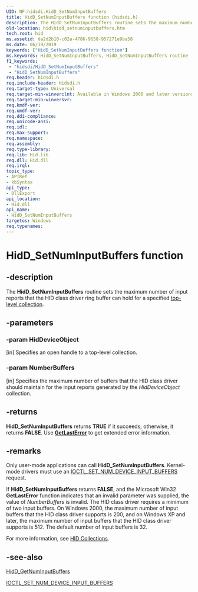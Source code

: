 ```yaml
---
UID: NF:hidsdi.HidD_SetNumInputBuffers
title: HidD_SetNumInputBuffers function (hidsdi.h)
description: The HidD_SetNumInputBuffers routine sets the maximum number of input reports that the HID class driver ring buffer can hold for a specified top-level collection.
old-location: hid\hidd_setnuminputbuffers.htm
tech.root: hid
ms.assetid: da2d2b10-c02a-4786-9658-957271e9ba58
ms.date: 06/19/2019
keywords: ["HidD_SetNumInputBuffers function"]
ms.keywords: HidD_SetNumInputBuffers, HidD_SetNumInputBuffers routine [Human Input Devices], hid.hidd_setnuminputbuffers, hidfunc_d091d988-7b9d-44ef-ae48-e00af69c12f5.xml, hidsdi/HidD_SetNumInputBuffers
f1_keywords:
 - "hidsdi/HidD_SetNumInputBuffers"
 - "HidD_SetNumInputBuffers"
req.header: hidsdi.h
req.include-header: Hidsdi.h
req.target-type: Universal
req.target-min-winverclnt: Available in Windows 2000 and later versions of Windows.
req.target-min-winversvr: 
req.kmdf-ver: 
req.umdf-ver: 
req.ddi-compliance: 
req.unicode-ansi: 
req.idl: 
req.max-support: 
req.namespace: 
req.assembly: 
req.type-library: 
req.lib: Hid.lib
req.dll: Hid.dll
req.irql: 
topic_type:
- APIRef
- kbSyntax
api_type:
- DllExport
api_location:
- Hid.dll
api_name:
- HidD_SetNumInputBuffers
targetos: Windows
req.typenames: 
---
```


# HidD_SetNumInputBuffers function


## -description


The <b>HidD_SetNumInputBuffers</b> routine sets the maximum number of input reports that the HID class driver ring buffer can hold for a specified <a href="https://docs.microsoft.com/windows-hardware/drivers/hid/top-level-collections">top-level collection</a>.


## -parameters




### -param HidDeviceObject 
[in]
Specifies an open handle to a top-level collection.


### -param NumberBuffers 
[in]
Specifies the maximum number of buffers that the HID class driver should maintain for the input reports generated by the <i>HidDeviceObject</i> collection.


## -returns



<b>HidD_SetNumInputBuffers</b> returns <b>TRUE</b> if it succeeds; otherwise, it returns <b>FALSE</b>. Use [**GetLastError**](https://docs.microsoft.com/windows/win32/api/errhandlingapi/nf-errhandlingapi-getlasterror) to get extended error information.




## -remarks



Only user-mode applications can call <b>HidD_SetNumInputBuffers</b>. Kernel-mode drivers must use an <a href="https://docs.microsoft.com/windows-hardware/drivers/ddi/hidclass/ni-hidclass-ioctl_set_num_device_input_buffers">IOCTL_SET_NUM_DEVICE_INPUT_BUFFERS</a> request.

If <b>HidD_SetNumInputBuffers</b> returns <b>FALSE</b>, and the Microsoft Win32 <b>GetLastError</b> function indicates that an invalid parameter was supplied, the value of <i>NumberBuffers</i> is invalid. The HID class driver requires a minimum of two input buffers. On Windows 2000, the maximum number of input buffers that the HID class driver supports is 200, and on Windows XP and later, the maximum number of input buffers that the HID class driver supports is 512. The default number of input buffers is 32.

For more information, see <a href="https://docs.microsoft.com/windows-hardware/drivers/hid/hid-collections">HID Collections</a>. 




## -see-also




<a href="https://docs.microsoft.com/windows-hardware/drivers/ddi/hidsdi/nf-hidsdi-hidd_getnuminputbuffers">HidD_GetNumInputBuffers</a>



<a href="https://docs.microsoft.com/windows-hardware/drivers/ddi/hidclass/ni-hidclass-ioctl_set_num_device_input_buffers">IOCTL_SET_NUM_DEVICE_INPUT_BUFFERS</a>
 

 

